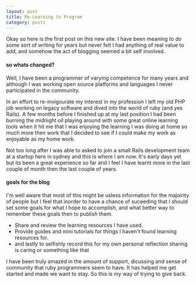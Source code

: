 ```yaml
---
layout: post
title: Re-Learning to Program
category: posts
---
```

Okay so here is the first post on this new site. I have been meaning to do some sort of writing for years but never felt I had anything of real value to add, and somehow the act of blogging seemed a bit self involved.

#### so whats changed?

Well, I have been a programmer of varying competence for many years and although I was working open source platforms and languages I never participated in the community.

In an effort to re-invigourate my interest in my profession I left my old PHP job working on legacy software and dived into the world of ruby (and yes Rails). A few months before I finished up at my last position I had been burning the midnight oil playing around with some great online learning tools when it hit me that I was enjoying the learning I was doing at home so much more then work that I decided to see if I could make my work as enjoyable as my home work.

Not too long after I was able to asked to join a small Rails development team at a startup here in sydney and this is where I am now. It's early days yet but its been a great experience so far and I feel I have learnt more in the last couple of month then the last couple of years.

#### goals for the blog

I'm well aware that most of this might be usless information for the majoirity of people but I feel that inorder to have a chance of suceeding that I should set some goals for what I hope to accomplish, and what better way to remember these goals then to publish them.

- Share and review the learning resources I have used.
- Provide guides and mini tutorials for things I haven't found learning resources for.
- and lastly to selfishly record this for my own personal reflection
sharing is caring or something like that

I have been truly amazed in the amount of support, dicussing and sense of community that ruby programmers seem to have. It has helped me get started and made we want to stay. So this is my way of trying to give back.
